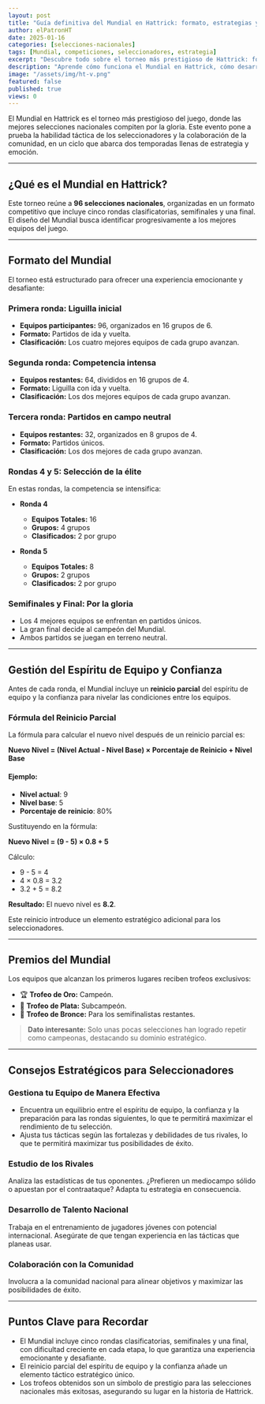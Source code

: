 ```yaml
---
layout: post
title: "Guía definitiva del Mundial en Hattrick: formato, estrategias y premios"
author: elPatronHT
date: 2025-01-16
categories: [selecciones-nacionales]
tags: [Mundial, competiciones, seleccionadores, estrategia]
excerpt: "Descubre todo sobre el torneo más prestigioso de Hattrick: formato, estrategias clave, cómo avanzar rondas y los premios en juego."
description: "Aprende cómo funciona el Mundial en Hattrick, cómo desarrollar estrategias efectivas y qué beneficios trae ganar el torneo más importante del juego."
image: "/assets/img/ht-v.png"
featured: false
published: true
views: 0
---
```


El Mundial en Hattrick es el torneo más prestigioso del juego, donde las mejores selecciones nacionales compiten por la gloria. Este evento pone a prueba la habilidad táctica de los seleccionadores y la colaboración de la comunidad, en un ciclo que abarca dos temporadas llenas de estrategia y emoción.

---

## ¿Qué es el Mundial en Hattrick?

Este torneo reúne a **96 selecciones nacionales**, organizadas en un formato competitivo que incluye cinco rondas clasificatorias, semifinales y una final. El diseño del Mundial busca identificar progresivamente a los mejores equipos del juego.

---

## Formato del Mundial

El torneo está estructurado para ofrecer una experiencia emocionante y desafiante:

### **Primera ronda: Liguilla inicial**

- **Equipos participantes:** 96, organizados en 16 grupos de 6.
- **Formato:** Partidos de ida y vuelta.
- **Clasificación:** Los cuatro mejores equipos de cada grupo avanzan.

### **Segunda ronda: Competencia intensa**

- **Equipos restantes:** 64, divididos en 16 grupos de 4.
- **Formato:** Liguilla con ida y vuelta.
- **Clasificación:** Los dos mejores equipos de cada grupo avanzan.

### **Tercera ronda: Partidos en campo neutral**

- **Equipos restantes:** 32, organizados en 8 grupos de 4.
- **Formato:** Partidos únicos.
- **Clasificación:** Los dos mejores de cada grupo avanzan.

### **Rondas 4 y 5: Selección de la élite**

En estas rondas, la competencia se intensifica:

- **Ronda 4**

  - **Equipos Totales:** 16
  - **Grupos:** 4 grupos
  - **Clasificados:** 2 por grupo

- **Ronda 5**
  - **Equipos Totales:** 8
  - **Grupos:** 2 grupos
  - **Clasificados:** 2 por grupo

### **Semifinales y Final: Por la gloria**

- Los 4 mejores equipos se enfrentan en partidos únicos.
- La gran final decide al campeón del Mundial.
- Ambos partidos se juegan en terreno neutral.

---

## Gestión del Espíritu de Equipo y Confianza

Antes de cada ronda, el Mundial incluye un **reinicio parcial** del espíritu de equipo y la confianza para nivelar las condiciones entre los equipos.

### Fórmula del Reinicio Parcial

La fórmula para calcular el nuevo nivel después de un reinicio parcial es:

**Nuevo Nivel = (Nivel Actual - Nivel Base) × Porcentaje de Reinicio + Nivel Base**

#### Ejemplo:

- **Nivel actual**: 9
- **Nivel base**: 5
- **Porcentaje de reinicio**: 80%

Sustituyendo en la fórmula:

**Nuevo Nivel = (9 - 5) × 0.8 + 5**

Cálculo:

- 9 - 5 = 4
- 4 × 0.8 = 3.2
- 3.2 + 5 = 8.2

**Resultado:** El nuevo nivel es **8.2**.

Este reinicio introduce un elemento estratégico adicional para los seleccionadores.

---

## Premios del Mundial

Los equipos que alcanzan los primeros lugares reciben trofeos exclusivos:

- 🏆 **Trofeo de Oro:** Campeón.
- 🥈 **Trofeo de Plata:** Subcampeón.
- 🥉 **Trofeo de Bronce:** Para los semifinalistas restantes.

> **Dato interesante:** Solo unas pocas selecciones han logrado repetir como campeonas, destacando su dominio estratégico.

---

## Consejos Estratégicos para Seleccionadores

### **Gestiona tu Equipo de Manera Efectiva**

- Encuentra un equilibrio entre el espíritu de equipo, la confianza y la preparación para las rondas siguientes, lo que te permitirá maximizar el rendimiento de tu selección.
- Ajusta tus tácticas según las fortalezas y debilidades de tus rivales, lo que te permitirá maximizar tus posibilidades de éxito.

### **Estudio de los Rivales**

Analiza las estadísticas de tus oponentes. ¿Prefieren un mediocampo sólido o apuestan por el contraataque? Adapta tu estrategia en consecuencia.

### **Desarrollo de Talento Nacional**

Trabaja en el entrenamiento de jugadores jóvenes con potencial internacional. Asegúrate de que tengan experiencia en las tácticas que planeas usar.

### **Colaboración con la Comunidad**

Involucra a la comunidad nacional para alinear objetivos y maximizar las posibilidades de éxito.

---

## Puntos Clave para Recordar

- El Mundial incluye cinco rondas clasificatorias, semifinales y una final, con dificultad creciente en cada etapa, lo que garantiza una experiencia emocionante y desafiante.
- El reinicio parcial del espíritu de equipo y la confianza añade un elemento táctico estratégico único.
- Los trofeos obtenidos son un símbolo de prestigio para las selecciones nacionales más exitosas, asegurando su lugar en la historia de Hattrick.
